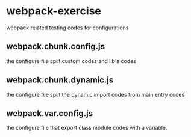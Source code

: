 # webpack-exercise
webpack related testing codes for configurations

## webpack.chunk.config.js
the configure file split custom codes and lib's codes

## webpack.chunk.dynamic.js 
the configure file split the dynamic import codes from main entry codes

## webpack.var.config.js 
the configure file that export class module codes with a variable.
